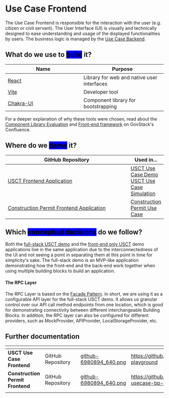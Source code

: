 # Use Case Frontend

The Use Case Frontend is responsible for the interaction with the user (e.g. citizen or civil servant). The User Interface (UI) is visually and technically designed to ease understanding and usage of the displayed functionalities by users. The business logic is managed by the [Use Case Backend](use-case-backend.md).

## What do we use to <mark style="background-color:blue;">build</mark> it?

<table><thead><tr><th width="225">Name</th><th>Purpose</th></tr></thead><tbody><tr><td><a href="https://react.dev/">React</a></td><td>Library for web and native user interfaces</td></tr><tr><td><a href="https://vitejs.dev/">Vite</a></td><td>Developer tool</td></tr><tr><td><a href="https://chakra-ui.com/">Chakra-UI</a></td><td>Component library for bootstrapping</td></tr></tbody></table>

For a deeper explanation of why these tools were chosen, read about the [Component Library Evaluation](https://govstack-global.atlassian.net/wiki/spaces/DEMO/pages/96043009/Component+Library+Evaluation) and [Front-end framework](https://govstack-global.atlassian.net/wiki/spaces/DEMO/pages/95912054/Frontend+Framework) on GovStack's Confluence.

## Where do we <mark style="background-color:blue;">demo</mark> it?

<table><thead><tr><th width="504">GitHub Repository</th><th>Used in...</th></tr></thead><tbody><tr><td><a href="https://github.com/GovStackWorkingGroup/sandbox-playground">USCT Frontend Application</a></td><td><a href="../access-demos/usct-use-case.md">USCT Use Case Demo</a><br><a href="https://www.govstack.global/our-offerings/govspecs/simulation/">USCT Use Case Simulation</a></td></tr><tr><td><a href="https://github.com/GovStackWorkingGroup/sandbox-usecase-bp-frontend">Construction Permit Frontend Application</a></td><td><a href="../access-demos/construction-permit-use-case.md">Construction Permit Use Case</a></td></tr></tbody></table>

## Which <mark style="background-color:blue;">conceptual decisions</mark> do we follow?

Both the [full-stack USCT demo](../access-demos/usct-use-case.md) and the [front-end only USCT](https://www.govstack.global/our-offerings/govspecs/simulation/) demo applications live in the same application due to the interconnectedness of the UI and not seeing a point in separating them at this point in time for simplicity's sake. The full-stack demo is an MVP-like application demonstrating how the front-end and the back-end work together when using multiple building blocks to build an application.

#### The RPC Layer

The RPC Layer is based on the [Facade Pattern](https://en.wikipedia.org/wiki/Facade\_pattern). In short, we are using it as a configurable API layer for the full-stack USCT demo. It allows us granular control over our API call method endpoints from one location, which is good for demonstrating connectivity between different interchangeable Building Blocks. In addition, the RPC layer can also be configured for different providers, such as MockProvider, APIProvider, LocalStorageProvider, etc.

## Further documentation

<table data-view="cards"><thead><tr><th></th><th></th><th></th><th data-hidden data-card-cover data-type="files"></th><th data-hidden data-card-target data-type="content-ref"></th></tr></thead><tbody><tr><td><strong>USCT Use Case Frontend</strong></td><td>GitHub Repository</td><td></td><td><a href="../.gitbook/assets/github-6980894_640.png">github-6980894_640.png</a></td><td><a href="https://github.com/GovStackWorkingGroup/sandbox-playground">https://github.com/GovStackWorkingGroup/sandbox-playground</a></td></tr><tr><td><strong>Construction Permit Frontend</strong></td><td>GitHub Repository</td><td></td><td><a href="../.gitbook/assets/github-6980894_640.png">github-6980894_640.png</a></td><td><a href="https://github.com/GovStackWorkingGroup/sandbox-usecase-bp-frontend">https://github.com/GovStackWorkingGroup/sandbox-usecase-bp-frontend</a></td></tr><tr><td></td><td></td><td></td><td></td><td></td></tr></tbody></table>

